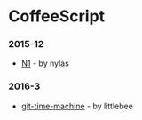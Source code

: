 # CoffeeScript


### 2015-12
- [N1](https://github.com/nylas/N1) - by nylas

### 2016-3
- [git-time-machine](https://github.com/littlebee/git-time-machine) - by littlebee

